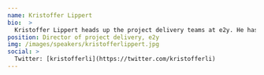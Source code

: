 ```yaml
---
name: Kristoffer Lippert
bio:  >
  Kristoffer Lippert heads up the project delivery teams at e2y. He has spent the last 10 years delivering agile projects. As a geek in a suit, he has led his previous teams at Online Magasiner, Jyllands posten then at Dansk Supermarked towards an agile transformation journey. His core principle is continuous improvement to constantly bring more value to our customers. Kristoffer is the strongest advocate of a lean project delivery model featuring Continuous Delivery, BDD, Scrum, Kanban, extreme programming and a good deal of common sense. Kristoffer strives to deliver high quality eCommerce solutions that are not only affordable to build, but also to run, maintain and extendt planet to spread the word about awesome technology by Microsoft.
position: Director of project delivery, e2y
img: /images/speakers/kristofferlippert.jpg
social: >
  Twitter: [kristofferli](https://twitter.com/kristofferli)
---
```

